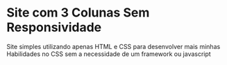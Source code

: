 # Site com 3 Colunas Sem Responsividade


Site simples utilizando apenas HTML e CSS para desenvolver mais minhas Habilidades no CSS sem a necessidade de um framework ou javascript
